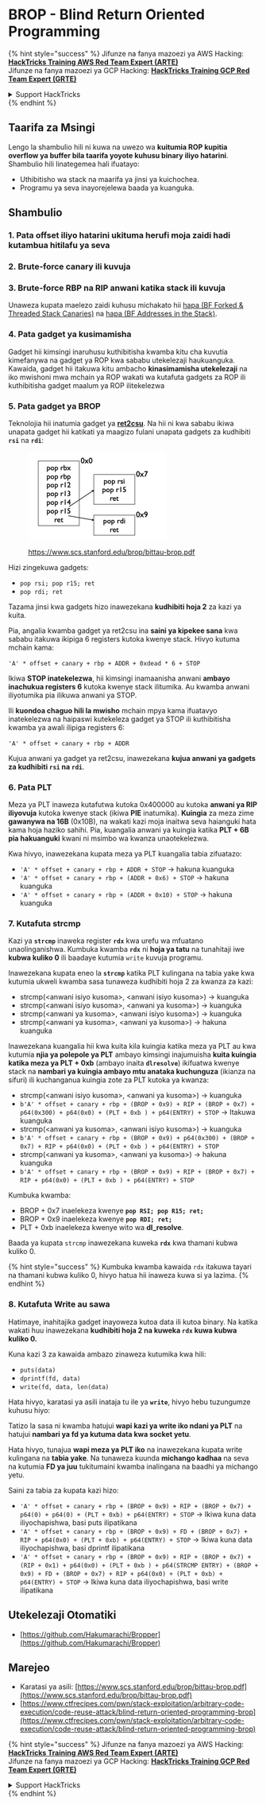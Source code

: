 # BROP - Blind Return Oriented Programming

{% hint style="success" %}
Jifunze na fanya mazoezi ya AWS Hacking:<img src="../../.gitbook/assets/arte.png" alt="" data-size="line">[**HackTricks Training AWS Red Team Expert (ARTE)**](https://training.hacktricks.xyz/courses/arte)<img src="../../.gitbook/assets/arte.png" alt="" data-size="line">\
Jifunze na fanya mazoezi ya GCP Hacking: <img src="../../.gitbook/assets/grte.png" alt="" data-size="line">[**HackTricks Training GCP Red Team Expert (GRTE)**<img src="../../.gitbook/assets/grte.png" alt="" data-size="line">](https://training.hacktricks.xyz/courses/grte)

<details>

<summary>Support HackTricks</summary>

* Angalia [**mpango wa usajili**](https://github.com/sponsors/carlospolop)!
* **Jiunge na** 💬 [**kikundi cha Discord**](https://discord.gg/hRep4RUj7f) au [**kikundi cha telegram**](https://t.me/peass) au **tufuatilie** kwenye **Twitter** 🐦 [**@hacktricks\_live**](https://twitter.com/hacktricks\_live)**.**
* **Shiriki mbinu za hacking kwa kuwasilisha PRs kwa** [**HackTricks**](https://github.com/carlospolop/hacktricks) na [**HackTricks Cloud**](https://github.com/carlospolop/hacktricks-cloud) repos za github.

</details>
{% endhint %}

## Taarifa za Msingi

Lengo la shambulio hili ni kuwa na uwezo wa **kuitumia ROP kupitia overflow ya buffer bila taarifa yoyote kuhusu binary iliyo hatarini**.\
Shambulio hili linategemea hali ifuatayo:

* Uthibitisho wa stack na maarifa ya jinsi ya kuichochea.
* Programu ya seva inayorejelewa baada ya kuanguka.

## Shambulio

### **1. Pata offset iliyo hatarini** ukituma herufi moja zaidi hadi kutambua hitilafu ya seva

### **2. Brute-force canary** ili kuvuja

### **3. Brute-force RBP na RIP** anwani katika stack ili kuvuja

Unaweza kupata maelezo zaidi kuhusu michakato hii [hapa (BF Forked & Threaded Stack Canaries)](../common-binary-protections-and-bypasses/stack-canaries/bf-forked-stack-canaries.md) na [hapa (BF Addresses in the Stack)](../common-binary-protections-and-bypasses/pie/bypassing-canary-and-pie.md).

### **4. Pata gadget ya kusimamisha**

Gadget hii kimsingi inaruhusu kuthibitisha kwamba kitu cha kuvutia kimefanywa na gadget ya ROP kwa sababu utekelezaji haukuanguka. Kawaida, gadget hii itakuwa kitu ambacho **kinasimamisha utekelezaji** na iko mwishoni mwa mchain ya ROP wakati wa kutafuta gadgets za ROP ili kuthibitisha gadget maalum ya ROP ilitekelezwa

### **5. Pata gadget ya BROP**

Teknolojia hii inatumia gadget ya [**ret2csu**](ret2csu.md). Na hii ni kwa sababu ikiwa unapata gadget hii katikati ya maagizo fulani unapata gadgets za kudhibiti **`rsi`** na **`rdi`**:

<figure><img src="../../.gitbook/assets/image (1) (1) (1) (1) (1) (1) (1) (1).png" alt="" width="278"><figcaption><p><a href="https://www.scs.stanford.edu/brop/bittau-brop.pdf">https://www.scs.stanford.edu/brop/bittau-brop.pdf</a></p></figcaption></figure>

Hizi zingekuwa gadgets:

* `pop rsi; pop r15; ret`
* `pop rdi; ret`

Tazama jinsi kwa gadgets hizo inawezekana **kudhibiti hoja 2** za kazi ya kuita.

Pia, angalia kwamba gadget ya ret2csu ina **saini ya kipekee sana** kwa sababu itakuwa ikipiga 6 registers kutoka kwenye stack. Hivyo kutuma mchain kama:

`'A' * offset + canary + rbp + ADDR + 0xdead * 6 + STOP`

Ikiwa **STOP inatekelezwa**, hii kimsingi inamaanisha anwani **ambayo inachukua registers 6** kutoka kwenye stack ilitumika. Au kwamba anwani iliyotumika pia ilikuwa anwani ya STOP.

Ili **kuondoa chaguo hili la mwisho** mchain mpya kama ifuatavyo inatekelezwa na haipaswi kutekeleza gadget ya STOP ili kuthibitisha kwamba ya awali ilipiga registers 6:

`'A' * offset + canary + rbp + ADDR`

Kujua anwani ya gadget ya ret2csu, inawezekana **kujua anwani ya gadgets za kudhibiti `rsi` na `rdi`**.

### 6. Pata PLT

Meza ya PLT inaweza kutafutwa kutoka 0x400000 au kutoka **anwani ya RIP iliyovuja** kutoka kwenye stack (ikiwa **PIE** inatumika). **Kuingia** za meza zime **gawanywa na 16B** (0x10B), na wakati kazi moja inaitwa seva haianguki hata kama hoja haziko sahihi. Pia, kuangalia anwani ya kuingia katika **PLT + 6B pia hakuanguki** kwani ni msimbo wa kwanza unaotekelezwa.

Kwa hivyo, inawezekana kupata meza ya PLT kuangalia tabia zifuatazo:

* `'A' * offset + canary + rbp + ADDR + STOP` -> hakuna kuanguka
* `'A' * offset + canary + rbp + (ADDR + 0x6) + STOP` -> hakuna kuanguka
* `'A' * offset + canary + rbp + (ADDR + 0x10) + STOP` -> hakuna kuanguka

### 7. Kutafuta strcmp

Kazi ya **`strcmp`** inaweka register **`rdx`** kwa urefu wa mfuatano unaolinganishwa. Kumbuka kwamba **`rdx`** ni **hoja ya tatu** na tunahitaji iwe **kubwa kuliko 0** ili baadaye kutumia `write` kuvuja programu.

Inawezekana kupata eneo la **`strcmp`** katika PLT kulingana na tabia yake kwa kutumia ukweli kwamba sasa tunaweza kudhibiti hoja 2 za kwanza za kazi:

* strcmp(\<anwani isiyo kusoma>, \<anwani isiyo kusoma>) -> kuanguka
* strcmp(\<anwani isiyo kusoma>, \<anwani ya kusoma>) -> kuanguka
* strcmp(\<anwani ya kusoma>, \<anwani isiyo kusoma>) -> kuanguka
* strcmp(\<anwani ya kusoma>, \<anwani ya kusoma>) -> hakuna kuanguka

Inawezekana kuangalia hii kwa kuita kila kuingia katika meza ya PLT au kwa kutumia **njia ya polepole ya PLT** ambayo kimsingi inajumuisha **kuita kuingia katika meza ya PLT + 0xb** (ambayo inaita **`dlresolve`**) ikifuatwa kwenye stack na **nambari ya kuingia ambayo mtu anataka kuchunguza** (ikianza na sifuri) ili kuchanganua kuingia zote za PLT kutoka ya kwanza:

* strcmp(\<anwani isiyo kusoma>, \<anwani ya kusoma>) -> kuanguka
* `b'A' * offset + canary + rbp + (BROP + 0x9) + RIP + (BROP + 0x7) + p64(0x300) + p64(0x0) + (PLT + 0xb ) + p64(ENTRY) + STOP` -> Itakuwa kuanguka
* strcmp(\<anwani ya kusoma>, \<anwani isiyo kusoma>) -> kuanguka
* `b'A' * offset + canary + rbp + (BROP + 0x9) + p64(0x300) + (BROP + 0x7) + RIP + p64(0x0) + (PLT + 0xb ) + p64(ENTRY) + STOP`
* strcmp(\<anwani ya kusoma>, \<anwani ya kusoma>) -> hakuna kuanguka
* `b'A' * offset + canary + rbp + (BROP + 0x9) + RIP + (BROP + 0x7) + RIP + p64(0x0) + (PLT + 0xb ) + p64(ENTRY) + STOP`

Kumbuka kwamba:

* BROP + 0x7 inaelekeza kwenye **`pop RSI; pop R15; ret;`**
* BROP + 0x9 inaelekeza kwenye **`pop RDI; ret;`**
* PLT + 0xb inaelekeza kwenye wito wa **dl\_resolve**.

Baada ya kupata `strcmp` inawezekana kuweka **`rdx`** kwa thamani kubwa kuliko 0.

{% hint style="success" %}
Kumbuka kwamba kawaida `rdx` itakuwa tayari na thamani kubwa kuliko 0, hivyo hatua hii inaweza kuwa si ya lazima.
{% endhint %}

### 8. Kutafuta Write au sawa

Hatimaye, inahitajika gadget inayoweza kutoa data ili kutoa binary. Na katika wakati huu inawezekana **kudhibiti hoja 2 na kuweka `rdx` kuwa kubwa kuliko 0.**

Kuna kazi 3 za kawaida ambazo zinaweza kutumika kwa hili:

* `puts(data)`
* `dprintf(fd, data)`
* `write(fd, data, len(data)`

Hata hivyo, karatasi ya asili inataja tu ile ya **`write`**, hivyo hebu tuzungumze kuhusu hiyo:

Tatizo la sasa ni kwamba hatujui **wapi kazi ya write iko ndani ya PLT** na hatujui **nambari ya fd ya kutuma data kwa socket yetu**.

Hata hivyo, tunajua **wapi meza ya PLT iko** na inawezekana kupata write kulingana na **tabia yake**. Na tunaweza kuunda **michango kadhaa** na seva na kutumia **FD ya juu** tukitumaini kwamba inalingana na baadhi ya michango yetu.

Saini za tabia za kupata kazi hizo:

* `'A' * offset + canary + rbp + (BROP + 0x9) + RIP + (BROP + 0x7) + p64(0) + p64(0) + (PLT + 0xb) + p64(ENTRY) + STOP` -> Ikiwa kuna data iliyochapishwa, basi puts ilipatikana
* `'A' * offset + canary + rbp + (BROP + 0x9) + FD + (BROP + 0x7) + RIP + p64(0x0) + (PLT + 0xb) + p64(ENTRY) + STOP` -> Ikiwa kuna data iliyochapishwa, basi dprintf ilipatikana
* `'A' * offset + canary + rbp + (BROP + 0x9) + RIP + (BROP + 0x7) + (RIP + 0x1) + p64(0x0) + (PLT + 0xb ) + p64(STRCMP ENTRY) + (BROP + 0x9) + FD + (BROP + 0x7) + RIP + p64(0x0) + (PLT + 0xb) + p64(ENTRY) + STOP` -> Ikiwa kuna data iliyochapishwa, basi write ilipatikana

## Utekelezaji Otomatiki

* [https://github.com/Hakumarachi/Bropper](https://github.com/Hakumarachi/Bropper)

## Marejeo

* Karatasi ya asili: [https://www.scs.stanford.edu/brop/bittau-brop.pdf](https://www.scs.stanford.edu/brop/bittau-brop.pdf)
* [https://www.ctfrecipes.com/pwn/stack-exploitation/arbitrary-code-execution/code-reuse-attack/blind-return-oriented-programming-brop](https://www.ctfrecipes.com/pwn/stack-exploitation/arbitrary-code-execution/code-reuse-attack/blind-return-oriented-programming-brop)

{% hint style="success" %}
Jifunze na fanya mazoezi ya AWS Hacking:<img src="../../.gitbook/assets/arte.png" alt="" data-size="line">[**HackTricks Training AWS Red Team Expert (ARTE)**](https://training.hacktricks.xyz/courses/arte)<img src="../../.gitbook/assets/arte.png" alt="" data-size="line">\
Jifunze na fanya mazoezi ya GCP Hacking: <img src="../../.gitbook/assets/grte.png" alt="" data-size="line">[**HackTricks Training GCP Red Team Expert (GRTE)**<img src="../../.gitbook/assets/grte.png" alt="" data-size="line">](https://training.hacktricks.xyz/courses/grte)

<details>

<summary>Support HackTricks</summary>

* Angalia [**mpango wa usajili**](https://github.com/sponsors/carlospolop)!
* **Jiunge na** 💬 [**kikundi cha Discord**](https://discord.gg/hRep4RUj7f) au [**kikundi cha telegram**](https://t.me/peass) au **tufuatilie** kwenye **Twitter** 🐦 [**@hacktricks\_live**](https://twitter.com/hacktricks\_live)**.**
* **Shiriki mbinu za hacking kwa kuwasilisha PRs kwa** [**HackTricks**](https://github.com/carlospolop/hacktricks) na [**HackTricks Cloud**](https://github.com/carlospolop/hacktricks-cloud) repos za github.

</details>
{% endhint %}
